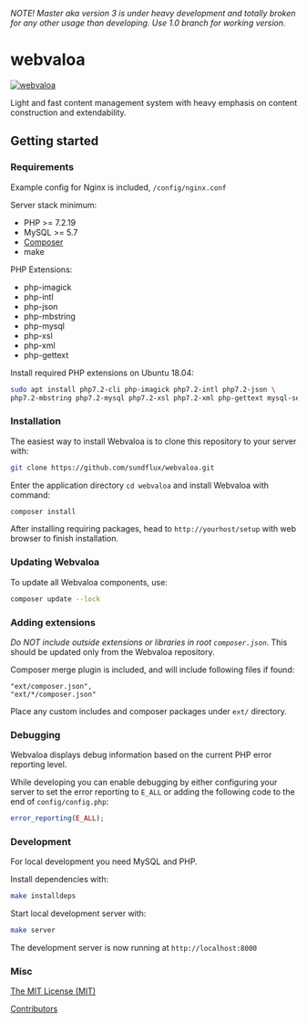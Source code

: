 *NOTE! Master aka version 3 is under heavy development and totally broken for any other usage than developing. Use 1.0 branch for working version.*

webvaloa
========

[![webvaloa](https://github.com/sundflux/webvaloa/blob/master/.vendor.png)](https://github.com/sundflux/webvaloa/blob/master/.vendor.png)

Light and fast content management system with heavy emphasis on content construction and extendability.

Getting started
---------------

### Requirements

Example config for Nginx is included, `/config/nginx.conf`

Server stack minimum:

- PHP >= 7.2.19
- MySQL >= 5.7
- [Composer](http://getcomposer.org/)
- make

PHP Extensions:

- php-imagick
- php-intl
- php-json
- php-mbstring
- php-mysql
- php-xsl
- php-xml
- php-gettext

Install required PHP extensions on Ubuntu 18.04:

```bash
sudo apt install php7.2-cli php-imagick php7.2-intl php7.2-json \
php7.2-mbstring php7.2-mysql php7.2-xsl php7.2-xml php-gettext mysql-server
```

### Installation
The easiest way to install Webvaloa is to clone this repository to your server with:
```bash
git clone https://github.com/sundflux/webvaloa.git
```
Enter the application directory `cd webvaloa` and install Webvaloa with command:
```bash
composer install
```

After installing requiring packages, head to `http://yourhost/setup` with web browser to finish installation. 

### Updating Webvaloa

To update all Webvaloa components, use:

```bash
composer update --lock
```

### Adding extensions

*Do NOT include outside extensions or libraries in root `composer.json`*. 
This should be updated only from the Webvaloa repository.

Composer merge plugin is included, and will include following files if found:

    "ext/composer.json",
    "ext/*/composer.json"

Place any custom includes and composer packages under `ext/` directory.

### Debugging
Webvaloa displays debug information based on the current PHP error reporting level.

While developing you can enable debugging by either configuring your server to set the error 
reporting to `E_ALL` or adding the following code to the end of `config/config.php`:
```php
error_reporting(E_ALL);
```

### Development
For local development you need MySQL and PHP.

Install dependencies with:
```bash
make installdeps
```

Start local development server with:
```bash
make server
```

The development server is now running at `http://localhost:8000`

### Misc
[The MIT License (MIT)](LICENSE)

[Contributors](CONTRIBUTORS.md)
